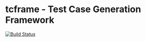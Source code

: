 # tcframe - Test Case Generation Framework

[![Build Status](https://travis-ci.org/tcframe/tcframe.svg?branch=master)](https://travis-ci.org/tcframe/tcframe)
